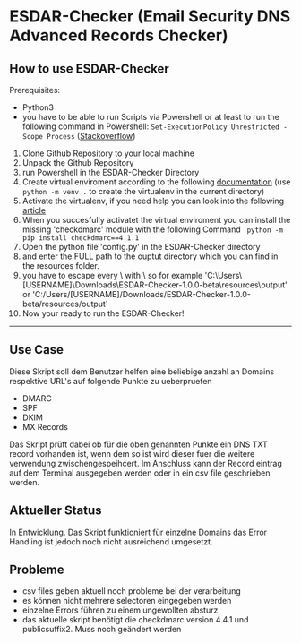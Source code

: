 # ESDAR-Checker (Email Security DNS Advanced Records Checker)
## How to use ESDAR-Checker
Prerequisites:
- Python3
- you have to be able to run Scripts via Powershell or at least to run the following command in Powershell: ```Set-ExecutionPolicy Unrestricted -Scope Process``` ([Stackoverflow](https://stackoverflow.com/questions/18713086/virtualenv-wont-activate-on-windows))


1. Clone Github Repository to your local machine
2. Unpack the Github Repository
3. run Powershell in the ESDAR-Checker Directory
4. Create virtual enviroment according to the following [documentation](https://docs.python.org/3/library/venv.html#creating-virtual-environments) (use ```python -m venv .``` to create the virtualenv in the current directory)
5. Activate the virtualenv, if you need help you can look into the following [article](https://realpython.com/python-virtual-environments-a-primer/#activate-it)
6. When you succesfully activatet the virtual enviroment you can install the missing 'checkdmarc' module with the following Command ``` python -m pip install checkdmarc==4.1.1```
7. Open the python file 'config.py' in the ESDAR-Checker directory
8. and enter the FULL path to the ouptut directory which you can find in the resources folder.
9. you have to escape every \ with \ so for example 'C:\\Users\\[USERNAME]\\Downloads\\ESDAR-Checker-1.0.0-beta\\resources\\output' or 'C:/Users/[USERNAME]/Downloads/ESDAR-Checker-1.0.0-beta/resources/output' 
10. Now your ready to run the ESDAR-Checker!

---

## Use Case
Diese Skript soll dem Benutzer helfen eine beliebige anzahl an Domains respektive URL's auf folgende Punkte zu ueberpruefen
- DMARC
- SPF
- DKIM
- MX Records

Das Skript prüft dabei ob für die oben genannten Punkte ein DNS TXT record vorhanden ist, wenn dem so ist wird dieser fuer die weitere verwendung zwischengespeihcert.
Im Anschluss kann der Record eintrag auf dem Terminal ausgegeben werden oder in ein csv file geschrieben werden.

## Aktueller Status
In Entwicklung. Das Skript funktioniert für einzelne Domains das Error Handling ist jedoch noch nicht ausreichend umgesetzt. 

## Probleme
- csv files geben aktuell noch probleme bei der verarbeitung
- es können nicht mehrere selectoren eingegeben werden
- einzelne Errors führen zu einem ungewollten absturz
- das aktuelle skript benötigt die checkdmarc version 4.4.1 und publicsuffix2. Muss noch geändert werden
